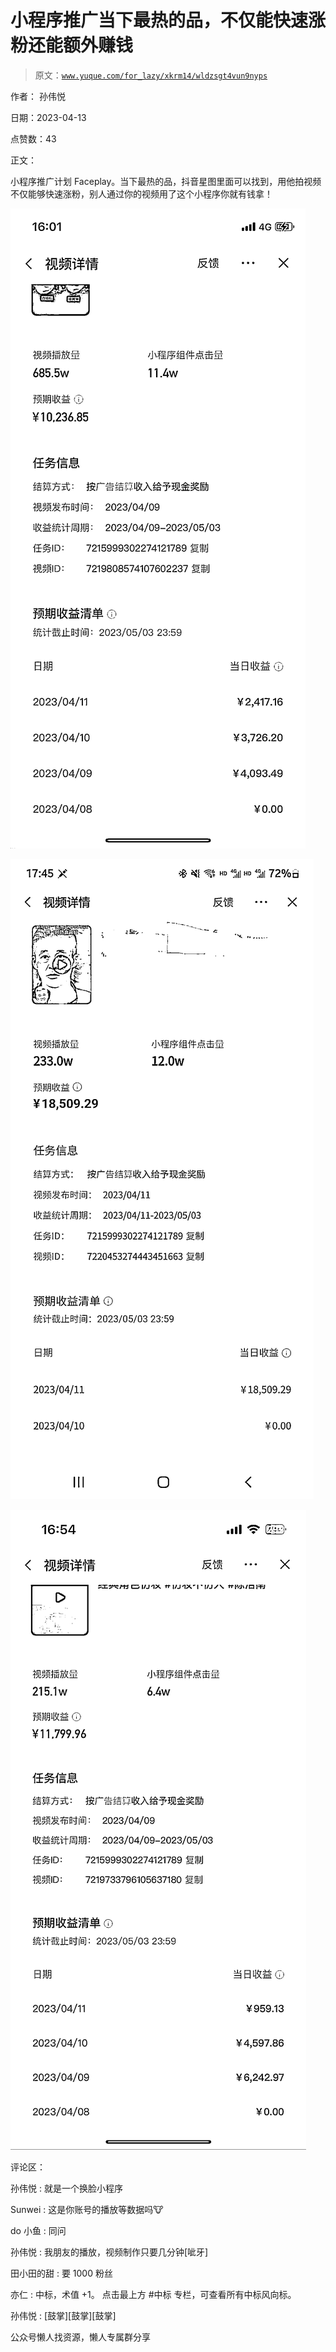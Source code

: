 # 小程序推广当下最热的品，不仅能快速涨粉还能额外赚钱

> 原文：[`www.yuque.com/for_lazy/xkrm14/wldzsgt4vun9nyps`](https://www.yuque.com/for_lazy/xkrm14/wldzsgt4vun9nyps)



作者： 孙伟悦



日期：2023-04-13



点赞数：43



正文：



小程序推广计划 Faceplay。当下最热的品，抖音星图里面可以找到，用他拍视频不仅能够快速涨粉，别人通过你的视频用了这个小程序你就有钱拿！



![](img/5eeead3c872b119360d91f30c11fa830.png)



![](img/c955776a8797c65c32bef1477a555e77.png)



![](img/6713ce368cebacfbde488e2619e7717a.png)



评论区：



孙伟悦 : 就是一个换脸小程序



Sunwei : 这是你账号的播放等数据吗🐮



do 小鱼 : 同问



孙伟悦 : 我朋友的播放，视频制作只要几分钟[呲牙]



田小田的甜 : 要 1000 粉丝



亦仁 : 中标，术值 +1。 点击最上方 #中标 专栏，可查看所有中标风向标。



孙伟悦 : [鼓掌][鼓掌][鼓掌]



公众号懒人找资源，懒人专属群分享

